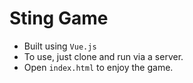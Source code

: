 # Sting Game

* Built using `Vue.js`
* To use, just clone and run via a server.
* Open `index.html` to enjoy the game.

